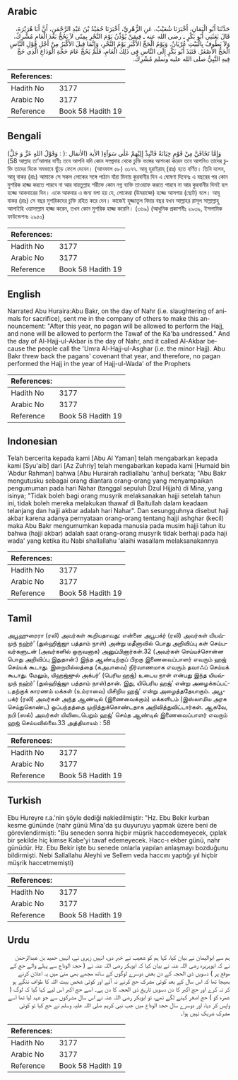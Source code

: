 ## Arabic


<div dir="rtl" lang="ar" style={{fontSize:'larger',backgroundColor:'#f8f9fa',padding:20}}>
حَدَّثَنَا أَبُو الْيَمَانِ، أَخْبَرَنَا شُعَيْبٌ، عَنِ الزُّهْرِيِّ، أَخْبَرَنَا حُمَيْدُ بْنُ عَبْدِ الرَّحْمَنِ، أَنَّ أَبَا هُرَيْرَةَ، قَالَ بَعَثَنِي أَبُو بَكْرٍ ـ رضى الله عنه ـ فِيمَنْ يُؤَذِّنُ يَوْمَ النَّحْرِ بِمِنًى لاَ يَحُجُّ بَعْدَ الْعَامِ مُشْرِكٌ، وَلاَ يَطُوفُ بِالْبَيْتِ عُرْيَانٌ‏.‏ وَيَوْمُ الْحَجِّ الأَكْبَرِ يَوْمُ النَّحْرِ، وَإِنَّمَا قِيلَ الأَكْبَرُ مِنْ أَجْلِ قَوْلِ النَّاسِ الْحَجُّ الأَصْغَرُ‏.‏ فَنَبَذَ أَبُو بَكْرٍ إِلَى النَّاسِ فِي ذَلِكَ الْعَامِ، فَلَمْ يَحُجَّ عَامَ حَجَّةِ الْوَدَاعِ الَّذِي حَجَّ فِيهِ النَّبِيُّ صلى الله عليه وسلم مُشْرِكٌ‏.‏
</div>
<div style={{backgroundColor:'#f8f9fa',padding:20, marginBottom: 10}}><table> <thead> <tr> <th>References:</th> <th></th> </tr> </thead> <tbody><tr><td>Hadith No</td><td>3177</td></tr><tr><td>Arabic No</td><td>3177</td></tr><tr><td>Reference</td><td>Book 58 Hadith 19</td></tr></tbody></table></div>

## Bengali


<div dir="ltr" lang="bn" style={{fontSize:'larger',backgroundColor:'#f8f9fa',padding:20}}>
(وَقَوْلُ اللهِِ عَزَّ وَ جَلَّ : )وَإِمَّا تَخَافَنَّ مِنْ قَوْمٍ خِيَانَةً فَانْبِذْ إِلِيْهِمْ عَلٰى سَوَآءٍ( الأية (الأنفال : 58) আল্লাহ তা‘আলার বাণীঃ তবে আপনি যদি কোন সম্প্রদায় থেকে চুক্তি ভঙ্গের আশংকা করেন তবে আপনিও তাদের চুক্তি তাদের দিকে সমভাবে ছুঁড়ে ফেলে দেবেন। (আনফাল ৫৮) ৩১৭৭. আবূ হুরাইরাহ্ (রাঃ) হতে বর্ণিত। তিনি বলেন, আবূ বাকর (রাঃ) আমাকে সে সকল লোকের সঙ্গে পাঠান যাঁরা মিনায় কুরবানীর দিন এ ঘোষণা দিবেনঃ এ বছরের পর কোন মুশরিক হাজ্জ করতে পারবে না আর বায়তুল্লাহ শরীফে কোন নগ্ন ব্যক্তি তাওয়াফ করতে পারবে না আর কুরবানীর দিনই হল হজ্জে আকবারের দিন। একে আকবার এ জন্য বলা হয় যে, লোকেরা (উমরাহ্কে) হজ্জে আসগার (ছোট) বলে। আবূ বাকর (রাঃ) সে বছর মুশরিকদের চুক্তি রহিত করে দেন। কাজেই হুজ্জাতুল বিদার বছর যখন আল্লাহর রাসূল সাল্লাল্লাহু আলাইহি ওয়াসাল্লাম হাজ্জ করেন, তখন কোন মুশরিক হাজ্জ করেনি। (৩৬৯) (আধুনিক প্রকাশনীঃ ২৯৩৯, ইসলামিক ফাউন্ডেশনঃ ২৯৫০)
</div>
<div style={{backgroundColor:'#f8f9fa',padding:20, marginBottom: 10}}><table> <thead> <tr> <th>References:</th> <th></th> </tr> </thead> <tbody><tr><td>Hadith No</td><td>3177</td></tr><tr><td>Arabic No</td><td>3177</td></tr><tr><td>Reference</td><td>Book 58 Hadith 19</td></tr></tbody></table></div>

## English


<div dir="ltr" lang="en" style={{fontSize:'larger',backgroundColor:'#f8f9fa',padding:20}}>
Narrated Abu Huraira:Abu Bakr, on the day of Nahr (i.e. slaughtering of animals for sacrifice), sent me in the company of others to make this announcement: "After this year, no pagan will be allowed to perform the Hajj, and none will be allowed to perform the Tawaf of the Ka'ba undressed." And the day of Al-Hajj-ul-Akbar is the day of Nahr, and it called Al-Akbar because the people call the 'Umra Al-Hajj-ul-Asghar (i.e. the minor Hajj). Abu Bakr threw back the pagans' covenant that year, and therefore, no pagan performed the Hajj in the year of Hajj-ul-Wada' of the Prophets
</div>
<div style={{backgroundColor:'#f8f9fa',padding:20, marginBottom: 10}}><table> <thead> <tr> <th>References:</th> <th></th> </tr> </thead> <tbody><tr><td>Hadith No</td><td>3177</td></tr><tr><td>Arabic No</td><td>3177</td></tr><tr><td>Reference</td><td>Book 58 Hadith 19</td></tr></tbody></table></div>

## Indonesian


<div dir="ltr" lang="id" style={{fontSize:'larger',backgroundColor:'#f8f9fa',padding:20}}>
Telah bercerita kepada kami [Abu Al Yaman] telah mengabarkan kepada kami [Syu'aib] dari [Az Zuhriy] telah mengabarkan kepada kami [Humaid bin 'Abdur Rahman] bahwa [Abu Hurairah radliallahu 'anhu] berkata; "Abu Bakr mengutusku sebagai orang diantara orang-orang yang menyampaikan pengumuman pada hari Nahar (tanggal sepuluh Dzul Hijjah) di Mina, yang isinya; "Tidak boleh bagi orang musyrik melaksanakan hajji setelah tahun ini, tidak boleh mereka melakukan thawaf di Baitullah dalam keadaan telanjang dan hajji akbar adalah hari Nahar". Dan sesungguhnya disebut haji akbar karena adanya pernyataan orang-orang tentang hajji ashghar (kecil) maka Abu Bakr mengumumkan kepada manusia pada musim hajji tahun itu bahwa (hajji akbar) adalah saat orang-orang musyrik tidak berhaji pada haji wada' yang ketika itu Nabi shallallahu 'alaihi wasallam melaksanakannya
</div>
<div style={{backgroundColor:'#f8f9fa',padding:20, marginBottom: 10}}><table> <thead> <tr> <th>References:</th> <th></th> </tr> </thead> <tbody><tr><td>Hadith No</td><td>3177</td></tr><tr><td>Arabic No</td><td>3177</td></tr><tr><td>Reference</td><td>Book 58 Hadith 19</td></tr></tbody></table></div>

## Tamil


<div dir="ltr" lang="ta" style={{fontSize:'larger',backgroundColor:'#f8f9fa',padding:20}}>
அபூஹுரைரா (ரலி) அவர்கள் கூறியதாவது: என்னை அபூபக்ர் (ரலி) அவர்கள் யியவ்முந் நஹ்ர்’ (துல்ஹிஜ்ஜா பத்தாம் நாள்) அன்று மதீனாவில் பொது அறிவிப்பு கள் செய்பவர்களுடன் (அவர்களில் ஒருவனாக) அனுப்பினார்கள்.32 (அவர்கள் செய்யச்சொன்ன பொது அறிவிப்பு இதுதான்:) இந்த ஆண்டிற்குப் பிறகு இணைவைப்பாளர் எவரும் ஹஜ் செய்யக் கூடாது. இறையில்லத்தை (கஅபாவை) நிர்வாணமாக எவரும் தவாஃப் செய்யக் கூடாது. மேலும், யிஹஜ்ஜுல் அக்பர்’ (பெரிய ஹஜ்) உடைய நாள் என்பது இந்த யியவ்முந் நஹ்ர்’ (துல்ஹிஜ்ஜா பத்தாம் நாள்)தான். இது, யிபெரிய ஹஜ்’ என்று அழைக்கப்பட்டதற்குக் காரணம் மக்கள் (உம்ராவை) யிசிறிய ஹஜ்’ என்று அழைத்ததேயாகும். அபூபக்ர் (ரலி) அவர்கள் அந்த ஆண்டில் (இணைவைக்கும்) மக்களிடம் (இஸ்லாமிய அரசு செய்துகொண்ட) ஒப்பந்தத்தை முறித்துக்கொண்டதாக அறிவித்துவிட்டார்கள். ஆகவே, நபி (ஸல்) அவர்கள் யிவிடைபெறும் ஹஜ்’ செய்த ஆண்டில் இணைவைப்பாளர் எவரும் ஹஜ் செய்யவில்லை.33 அத்தியாயம் : 58
</div>
<div style={{backgroundColor:'#f8f9fa',padding:20, marginBottom: 10}}><table> <thead> <tr> <th>References:</th> <th></th> </tr> </thead> <tbody><tr><td>Hadith No</td><td>3177</td></tr><tr><td>Arabic No</td><td>3177</td></tr><tr><td>Reference</td><td>Book 58 Hadith 19</td></tr></tbody></table></div>

## Turkish


<div dir="ltr" lang="tr" style={{fontSize:'larger',backgroundColor:'#f8f9fa',padding:20}}>
Ebu Hureyre r.a.'nin şöyle dediği nakledilmiştir: "Hz. Ebu Bekir kurban kesme gününde (nahr günü Mina'da şu duyuruyu yapmak üzere beni de görevlendirmişti: "Bu seneden sonra hiçbir müşrik haccedemeyecek, çıplak bir şekilde hiç kimse Kabe'yi tavaf edemeyecek. Hacc-ı ekber günü, nahr günüdür. Hz. Ebu Bekir işte bu senede onlarla yapılan anlaşmayı bozduğunu bildirmişti. Nebi Sallallahu Aleyhi ve Sellem veda haccını yaptığı yıl hiçbir müşrik haccetmemişti)
</div>
<div style={{backgroundColor:'#f8f9fa',padding:20, marginBottom: 10}}><table> <thead> <tr> <th>References:</th> <th></th> </tr> </thead> <tbody><tr><td>Hadith No</td><td>3177</td></tr><tr><td>Arabic No</td><td>3177</td></tr><tr><td>Reference</td><td>Book 58 Hadith 19</td></tr></tbody></table></div>

## Urdu


<div dir="rtl" lang="ur" style={{fontSize:'larger',backgroundColor:'#f8f9fa',padding:20}}>
ہم سے ابوالیمان نے بیان کیا، کہا ہم کو شعیب نے خبر دی، انہیں زہری نے، انہیں حمید بن عبدالرحمٰن نے کہ ابوہریرہ رضی اللہ عنہ نے بیان کیا کہ ابوبکر رضی اللہ عنہ نے ( حجۃ الوداع سے پہلے والے حج کے موقع پر ) دسویں ذی الحجہ کے دن بعض دوسرے لوگوں کے ساتھ مجھے بھی منیٰ میں یہ اعلان کرنے بھیجا تھا کہ اس سال کے بعد کوئی مشرک حج کرنے نہ آئے اور کوئی شخص بیت اللہ کا طواف ننگے ہو کر نہ کرے اور حج اکبر کا دن دسویں تاریخ ذی الحجہ کا دن ہے۔ اسے حج اکبر اس لیے کہا گیا کہ لوگ ( عمرہ کو ) حج اصغر کہنے لگے تھے، تو ابوبکر رضی اللہ عنہ نے اس سال مشرکوں سے جو عہد لیا تھا اسے واپس کر دیا، اور دوسرے سال حجۃ الوداع میں جب نبی کریم صلی اللہ علیہ وسلم نے حج کیا تو کوئی مشرک شریک نہیں ہوا۔
</div>
<div style={{backgroundColor:'#f8f9fa',padding:20, marginBottom: 10}}><table> <thead> <tr> <th>References:</th> <th></th> </tr> </thead> <tbody><tr><td>Hadith No</td><td>3177</td></tr><tr><td>Arabic No</td><td>3177</td></tr><tr><td>Reference</td><td>Book 58 Hadith 19</td></tr></tbody></table></div>